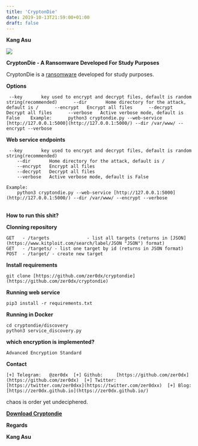 ```yaml
---
title: 'CryptonDie'
date: 2019-10-13T21:59:00+01:00
draft: false
---
```


**Kang Asu**

[![](https://1.bp.blogspot.com/-jaPvTNW1Jwo/XZkEZShRh0I/AAAAAAAABuI/0sxLnD1gb-sMDipu3V9p7bwmna23JJdTwCLcBGAsYHQ/s320/cryptondie.jpg)](https://1.bp.blogspot.com/-jaPvTNW1Jwo/XZkEZShRh0I/AAAAAAAABuI/0sxLnD1gb-sMDipu3V9p7bwmna23JJdTwCLcBGAsYHQ/s1600/cryptondie.jpg)

**CryptonDie - A Ransomware Developed For Study Purposes**

CryptonDie is a [ransomware](https://www.kitploit.com/search/label/Ransomware "ransomware") developed for study purposes.

  
**Options**

```
 --key       key used to encrypt and decrypt files, default is random string(recommended)      --dir       Home directory for the attack, default is /      --encrypt   Encrypt all files      --decrypt   Decrypt all files      --verbose   Active verbose mode, default is False    Example:      python3 cryptondie.py --web-service [http://127.0.0.1:5000](http://127.0.0.1:5000/) --dir /var/www/ --encrypt --verbose 
```

  
**Web service endpoints**

```
 --key       key used to encrypt and decrypt files, default is random string(recommended)  
    --dir       Home directory for the attack, default is /  
    --encrypt   Encrypt all files  
    --decrypt   Decrypt all files  
    --verbose   Active verbose mode, default is False  
  
Example:  
    python3 cryptondie.py --web-service [http://127.0.0.1:5000](http://127.0.0.1:5000/) --dir /var/www/ --encrypt --verbose
```

  

[](https://www.blogger.com/u/1/null)  
**How to run this shit?**  
  
**Clonning repository**

```
GET   - /targets              - list all targets (returns in [JSON](https://www.kitploit.com/search/label/JSON "JSON") format)  
GET   - /targets/ - list one target by id (returns in JSON format)  
POST  - /target/ - create new target
```

  
**Install requirements**

```
git clone [https://github.com/zer0dx/cryptondie](https://github.com/zer0dx/cryptondie)
```

  
**Running web service**

```
pip3 install -r requirements.txt
```

  
**Running in Docker**

```
cd cryptondie/discovery  
python3 service_discovery.py
```

  
**which encryption is implemented?**

```
Advanced Encryption Standard 
```

  
**Contact**

```
[+] Telegram:   @zer0dx  [+] Github:     [https://github.com/zer0dx](https://github.com/zer0dx)  [+] Twitter:    [https://twitter.com/zer0dxx](https://twitter.com/zer0dxx)  [+] Blog:       [https://zer0dx.github.io](https://zer0dx.github.io/) 
```

chaos is order yet undeciphered.

  

**[Download Cryptondie](http://eunsetee.com/Nv20 "Download Cryptondie")**

**Regards**

**Kang Asu**